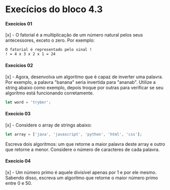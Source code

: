 # Execícios do bloco 4.3

#### Execícios 01 

  [x] - O fatorial é a multiplicação de um número natural pelos seus antecessores, exceto o zero. 
  Por exemplo:
  ```
  O fatorial é representado pelo sinal !
  ! = 4 x 3 x 2 x 1 = 24
  ```
#### Execícios 02 

  [x] - Agora, desenvolva um algoritmo que é capaz de inverter uma palavra. Por exemplo, 
  a palavra "banana" seria invertida para "ananab". Utilize a string abaixo como exemplo, 
  depois troque por outras para verificar se seu algoritmo está funcionando corretamente.
  ```js
  let word = 'tryber';
  ```

#### Execício 03

  [x] -  Considere o array de strings abaixo:

  ```js
  let array = ['java', 'javascript', 'python', 'html', 'css'];
  ```
  Escreva dois algoritmos: um que retorne a maior palavra deste array e outro que retorne a menor. 
  Considere o número de caracteres de cada palavra.

#### Execício 04

  [x] - Um número primo é aquele divisível apenas por 1 e por ele mesmo. Sabendo disso, escreva um 
  algoritmo que retorne o maior número primo entre 0 e 50.
